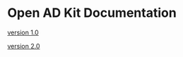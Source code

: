 # Open AD Kit Documentation

[version 1.0](./version-1.0/index.md)

[version 2.0](./version-2.0/index.md)
